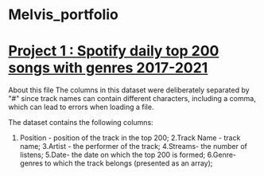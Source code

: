 # Melvis_portfolio

# [Project 1 : Spotify daily top 200 songs with genres 2017-2021](https://github.com/melvisonoriode/Melvis_portfolio/tree/main/ExploreSpotify)
About this file
The columns in this dataset were deliberately separated by "#" since track names can contain different characters, including a comma, which can lead to errors when loading a file.

The dataset contains the following columns:
1. Position - position of the track in the top 200;
2.Track Name - track name;
3.Artist - the performer of the track;
4.Streams- the number of listens;
5.Date- the date on which the top 200 is formed;
6.Genre- genres to which the track belongs (presented as an array);
